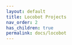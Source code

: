 ```yaml
---
layout: default
title: Locobot Projects
nav_order: 2
has_children: true
permalink: docs/locobot
---
```

